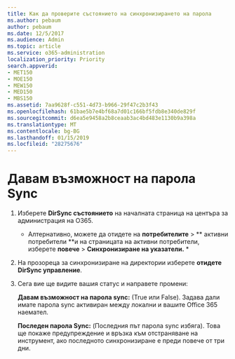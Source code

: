 ```yaml
---
title: Как да проверите състоянието на синхронизирането на парола
ms.author: pebaum
author: pebaum
ms.date: 12/5/2017
ms.audience: Admin
ms.topic: article
ms.service: o365-administration
localization_priority: Priority
search.appverid:
- MET150
- MOE150
- MEW150
- MED150
- MBS150
ms.assetid: 7aa9628f-c551-4d73-b966-29f47c2b3f43
ms.openlocfilehash: 61bae5b7e4bf68a7d01c166bf5fdb8e340de829f
ms.sourcegitcommit: d6ea5e9458a2b8ceaab3ac4bd483e1130b9a398a
ms.translationtype: MT
ms.contentlocale: bg-BG
ms.lasthandoff: 01/15/2019
ms.locfileid: "28275676"
---
```

# <a name="enable-password-sync"></a>Давам възможност на парола Sync

1.  Изберете **DirSync състоянието** на началната страница на центъра за администрация на O365. 
    
     * Алтернативно, можете да отидете на **потребителите** \> ** активни потребители **и на страницата на активни потребители, изберете **повече** \> **Синхронизиране на указатели.** * 
    
2. На прозореца за синхронизиране на директории изберете **отидете DirSync управление**. 
    
3. Сега вие ще видите вашия статус и направете промени:
    
    **Давам възможност на парола sync:** (True или False). Задава дали имате парола sync активиран между локални и вашите Office 365 наемател. 
    
    **Последен парола Sync:** (Последния път парола sync избяга). Това ще покаже предупреждение и връзка към отстраняване на инструмент, ако последното синхронизиране е преди повече от три дни. 
    

